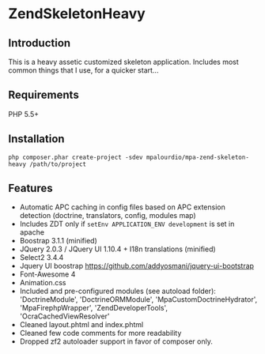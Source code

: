 ZendSkeletonHeavy
=================

Introduction
------------
This is a heavy assetic customized skeleton application.
Includes most common things that I use, for a quicker start...

Requirements
------------
PHP 5.5+

Installation
------------
```php composer.phar create-project -sdev mpalourdio/mpa-zend-skeleton-heavy /path/to/project```

Features
--------
* Automatic APC caching in config files based on APC extension detection (doctrine, translators, config, modules map)
* Includes ZDT only if ```setEnv APPLICATION_ENV development``` is set in apache
* Boostrap 3.1.1 (minified)
* JQuery  2.0.3 / JQuery UI 1.10.4 + I18n translations (minified)
* Select2 3.4.4
* Jquery UI boostrap https://github.com/addyosmani/jquery-ui-bootstrap
* Font-Awesome 4
* Animation.css
* Included and pre-configured modules (see autoload folder): 'DoctrineModule', 'DoctrineORMModule', 'MpaCustomDoctrineHydrator', 'MpaFirephpWrapper', 'ZendDeveloperTools', 'OcraCachedViewResolver'
* Cleaned layout.phtml and index.phtml
* Cleaned few code comments for more readability
* Dropped zf2 autoloader support in favor of composer only.

